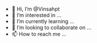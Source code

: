 - 👋 Hi, I’m @Vinsahpt
- 👀 I’m interested in ...
- 🌱 I’m currently learning ...
- 💞️ I’m looking to collaborate on ...
- 📫 How to reach me ...

<!---
Vinsahpt/Vinsahpt is a ✨ special ✨ repository because its `README.md` (this file) appears on your GitHub profile.
You can click the Preview link to take a look at your changes.
--->
